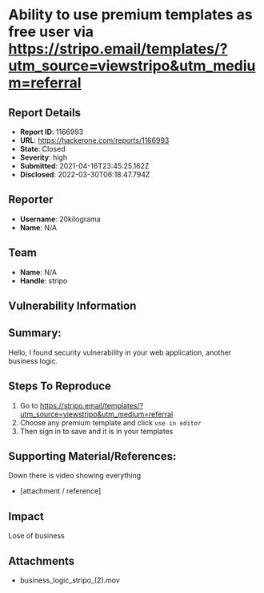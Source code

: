 # Ability to use premium templates as free user via https://stripo.email/templates/?utm_source=viewstripo&utm_medium=referral

## Report Details
- **Report ID**: 1166993
- **URL**: https://hackerone.com/reports/1166993
- **State**: Closed
- **Severity**: high
- **Submitted**: 2021-04-16T23:45:25.162Z
- **Disclosed**: 2022-03-30T06:18:47.794Z

## Reporter
- **Username**: 20kilograma
- **Name**: N/A

## Team
- **Name**: N/A
- **Handle**: stripo

## Vulnerability Information
## Summary:
Hello, I found security vulnerability in your web application, another business logic.

## Steps To Reproduce
  1. Go to https://stripo.email/templates/?utm_source=viewstripo&utm_medium=referral
  2. Choose any premium template and click ```use in editor```
  3. Then sign in to save and it is in your templates

## Supporting Material/References:
Down there is video showing everything

  * [attachment / reference]

## Impact

Lose of business

## Attachments
- business_logic_stripo_(2).mov
